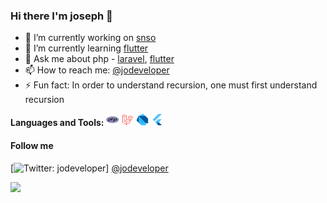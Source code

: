 ### Hi there I'm joseph  👋




- 🔭 I’m currently working on [snso](https://snso.net/)
- 🌱 I’m currently learning [flutter](https://flutter.dev/)
- 💬 Ask me about php - [laravel](http://laravel.com/), [flutter](https://flutter.dev/)
- 📫 How to reach me: [@jodeveloper](https://twitter.com/jodeveloper8)
- ⚡ Fun fact: In order to understand recursion, one must first understand recursion

**Languages and Tools:** 
<code><img height="20" src="https://raw.githubusercontent.com/github/explore/80688e429a7d4ef2fca1e82350fe8e3517d3494d/topics/php/php.png"></code>
<code><img height="20" src="https://raw.githubusercontent.com/github/explore/80688e429a7d4ef2fca1e82350fe8e3517d3494d/topics/laravel/laravel.png"></code>
<code><img height="20" src="https://raw.githubusercontent.com/github/explore/80688e429a7d4ef2fca1e82350fe8e3517d3494d/topics/dart/dart.png"></code>
<code><img height="20" src="https://raw.githubusercontent.com/github/explore/80688e429a7d4ef2fca1e82350fe8e3517d3494d/topics/flutter/flutter.png"></code>


#### Follow me
[![Twitter: jodeveloper](https://img.shields.io/twitter/follow/jodeveloper?style=social)] [@jodeveloper](https://twitter.com/jodeveloper8)


<img src="https://github-readme-stats.vercel.app/api?username=jodeveloper&count_private=true&show_icons=true&title_color=ffffff&icon_color=bb2acf&text_color=daf7dc&bg_color=151515">
